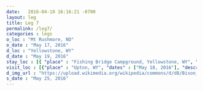 ```yaml
---
date:   2016-04-10 16:16:21 -0700
layout: leg
title: Leg 7
permalink: /leg7/
categories : legs
o_loc : "Mt Rushmore, ND"
o_date : "May 17, 2016"
d_loc : "Yellowstone, WY"
d_date : "May 19, 2016"
stay_loc : [{ "place" : "Fishing Bridge Campground, Yellowstone, WY", "dates" : ["May 19, 2016","May 20, 2016","May 21, 2016"]},{ "place" : "Norris Campground, Yellowstone, WY", "dates" : ["May 22, 2016","May 23, 2016"]},{ "place" : "TBD", "dates" : ["May 24, 2016"]}]
visit_loc : [{"place" : "Upton, WY", "dates" : ["May 18, 2016"], "description" : "Thunder Basin National Grassland", "url" : "https://en.wikipedia.org/wiki/Thunder_Basin_National_Grassland" },{"place" : "Devil's Tower, WY", "dates" : ["May 18, 2016"], "description" : "Devil's Tower National Monument", "url" : "https://en.wikipedia.org/wiki/Devils_Tower" },{"place" : "Cody, WY", "dates" : ["May 19, 2016"], "description" : "Buffalo Bill Center of the West", "url" : "https://centerofthewest.org/" },{"place" : "Livingstone, MT", "dates" : ["May 24, 2016"], "description" : "Livingston", "url" : "https://en.wikipedia.org/wiki/Livingston,_Montana", "img_url" : "https://upload.wikimedia.org/wikipedia/commons/3/3b/LivingstonMontana.jpg" }]
d_img_url : "https://upload.wikimedia.org/wikipedia/commons/d/d8/Bison_in_Yellowstone_National_Park.JPG"
s_date : "May 25, 2016"
---
```

